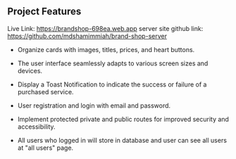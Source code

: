 ## Project Features

Live Link: https://brandshop-698ea.web.app
server site github link: https://github.com/mdshamimmiah/brand-shop-server
  - Organize cards with images, titles, prices, and heart buttons.

  - The user interface seamlessly adapts to various screen sizes and devices.

  - Display a Toast Notification to indicate the success or failure of a purchased service.

  - User registration and login with email and password.

  - Implement protected private and public routes for improved security and accessibility.

  - All users who logged in will store in database and user can see all users at "all users" page.
